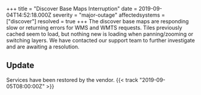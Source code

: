 +++
title = "Discover Base Maps Interruption"
date = 2019-09-04T14:52:18.000Z
severity = "major-outage"
affectedsystems = ["discover"]
resolved = true
+++
The discover base maps are responding slow or returning errors for WMS and WMTS requests. Tiles previously cached seem to load, but nothing new is loading when panning/zooming or switching layers. We have contacted our support team to further investigate and are awaiting a resolution.

## Update

Services have been restored by the vendor. {{< track "2019-09-05T08:00:00Z" >}}
